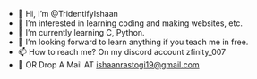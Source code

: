 - 👋 Hi, I’m @TridentifyIshaan
- 👀 I’m interested in learning coding and making websites, etc.
- 🌱 I’m currently learning C, Python.
- 💞️ I’m looking forward to learn anything if you teach me in free.
- 📫 How to reach me? On my discord account zfinity_007
- 💌 OR Drop A Mail AT ishaanrastogi19@gmail.com

<!---
TridentifyIshaan/TridentifyIshaan is a ✨ special ✨ repository because its `README.md` (this file) appears on your GitHub profile.
You can click the Preview link to take a look at your changes.
--->
